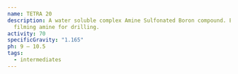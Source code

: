 ```yaml
---
name: TETRA 20
description: A water soluble complex Amine Sulfonated Boron compound. Excellent
  filming amine for drilling.
activity: 70
specificGravity: "1.165"
ph: 9 – 10.5
tags:
  - intermediates
---
```

